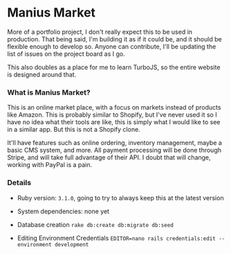 # Manius Market

More of a portfolio project, I don't really expect this to be used in production. That being said, I'm building it as if it could be, and it should be flexible enough to develop so. Anyone can contribute, I'll be updating the list of issues on the project board as I go.

This also doubles as a place for me to learn TurboJS, so the entire website is designed around that.


### What is Manius Market?

This is an online market place, with a focus on markets instead of products like Amazon. This is probably similar to Shopify, but I've never used it so I have no idea what their tools are like, this is simply what I would like to see in a similar app. But this is not a Shopify clone.

It'll have features such as online ordering, inventory management, maybe a basic CMS system, and more. All payment processing will be done through Stripe, and will take full advantage of their API. I doubt that will change, working with PayPal is a pain.


### Details

* Ruby version: `3.1.0`, going to try to always keep this at the latest version

* System dependencies: none yet

* Database creation `rake db:create db:migrate db:seed`

* Editing Environment Credentials `EDITOR=nano rails credentials:edit --environment development`
